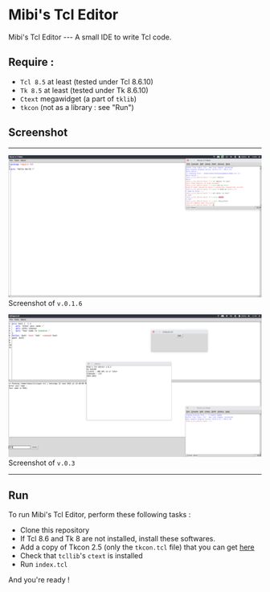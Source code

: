 # Mibi's Tcl Editor
Mibi's Tcl Editor --- A small IDE to write Tcl code.
## Require :
* `Tcl 8.5` at least (tested under Tcl 8.6.10)
* `Tk 8.5` at least (tested under Tk 8.6.10)
* `Ctext` megawidget (a part of `tklib`)
* `tkcon` (not as a library : see "Run")
## Screenshot
---
![Mibi's Tcl Editor in action !](screenshot.png)
Screenshot of `v.0.1.6`

![Mibi's Tcl Editor in action !](screenshot2.png)
Screenshot of `v.0.3`

---
## Run
To run Mibi's Tcl Editor, perform these following tasks :
* Clone this repository
* If Tcl 8.6 and Tk 8 are not installed, install these softwares.
* Add a copy of Tkcon 2.5 (only the `tkcon.tcl` file) that you can get [here](https://sourceforge.net/projects/tkcon/)
* Check that `tcllib`'s `ctext` is installed
* Run `index.tcl`

And you're ready !
